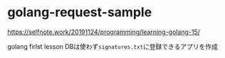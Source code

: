# golang-request-sample

https://selfnote.work/20191124/programming/learning-golang-15/

golang firlst lesson
DBは使わず`signatures.txt`に登録できるアプリを作成
